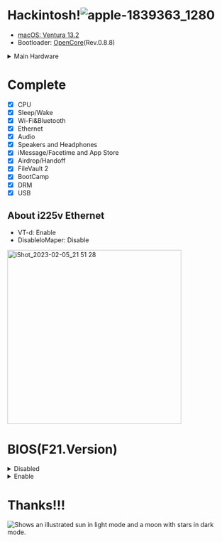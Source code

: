 # Hackintosh!![apple-1839363_1280](https://user-images.githubusercontent.com/70508685/216809890-c534e697-503d-49a0-9beb-f20bdd05e075.jpg)


- [macOS: Ventura 13.2](https://www.apple.com/macos/ventura/)
- Bootloader: [OpenCore](https://dortania.github.io/OpenCore-Install-Guide/)(Rev.0.8.8)


<details><summary>Main Hardware</summary>
<p>
 
| Type | Item |
| :---: | :---: |
| CPU | Intel Core i5-12490F |
| GPU | DATALAND RX 570 4G |
| RAM | KINGBAND 3200NHz DDR4 8GB*2 |
| Wireless&Bluetooth | Apple BCM94331CD Wireless Card |
| SSD | Western Digital SN730 512GB |
 
</p>
</details>

# Complete
- [x] CPU
- [x] Sleep/Wake
- [x] Wi-Fi&Bluetooth
- [x] Ethernet
- [x] Audio
- [x] Speakers and Headphones
- [x] iMessage/Facetime and App Store
- [x] Airdrop/Handoff
- [x] FileVault 2
- [x] BootCamp
- [x] DRM
- [x] USB

## About i225v Ethernet
 - VT-d: Enable
 - DisableloMaper: Disable
 <img width="392" alt="iShot_2023-02-05_21 51 28" src="https://user-images.githubusercontent.com/70508685/216823413-8422c5b6-0b74-4417-86f1-84acb80ada06.png">

# BIOS(F21.Version)
<details><summary>Disabled</summary>
<p>

 - Fast Boot
 - CSM
 - Intel Platform Trust
 - CFG Lock
 - Secure Boot
 - Serial Port

</p>
</details>

<details><summary>Enable</summary>
<p>
 
 - Above 4G Decoding
 - VT-d
 - Hyper-Threading
 - XHCI Hand-off

</p>
</details>

# Thanks!!!
<picture>
  <source media="(prefers-color-scheme: dark)" srcset="https://user-images.githubusercontent.com/25423296/163456776-7f95b81a-f1ed-45f7-b7ab-8fa810d529fa.png">
  <source media="(prefers-color-scheme: light)" srcset="https://user-images.githubusercontent.com/25423296/163456779-a8556205-d0a5-45e2-ac17-42d089e3c3f8.png">
  <img alt="Shows an illustrated sun in light mode and a moon with stars in dark mode." src="https://user-images.githubusercontent.com/25423296/163456779-a8556205-d0a5-45e2-ac17-42d089e3c3f8.png">
</picture>
